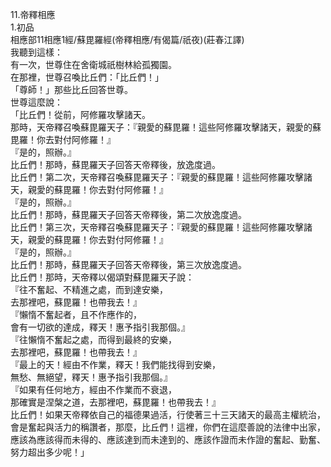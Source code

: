11.帝釋相應  
1.初品  
相應部11相應1經/蘇毘羅經(帝釋相應/有偈篇/祇夜)(莊春江譯)  
我聽到這樣：  
有一次，世尊住在舍衛城祇樹林給孤獨園。  
在那裡，世尊召喚比丘們：「比丘們！」  
「尊師！」那些比丘回答世尊。  
世尊這麼說：  
「比丘們！從前，阿修羅攻擊諸天。  
那時，天帝釋召喚蘇毘羅天子：『親愛的蘇毘羅！這些阿修羅攻擊諸天，親愛的蘇毘羅！你去對付阿修羅！』  
『是的，照辦。』  
比丘們！那時，蘇毘羅天子回答天帝釋後，放逸度過。  
比丘們！第二次，天帝釋召喚蘇毘羅天子：『親愛的蘇毘羅！這些阿修羅攻擊諸天，親愛的蘇毘羅！你去對付阿修羅！』  
『是的，照辦。』  
比丘們！那時，蘇毘羅天子回答天帝釋後，第二次放逸度過。  
比丘們！第三次，天帝釋召喚蘇毘羅天子：『親愛的蘇毘羅！這些阿修羅攻擊諸天，親愛的蘇毘羅！你去對付阿修羅！』  
『是的，照辦。』  
比丘們！那時，蘇毘羅天子回答天帝釋後，第三次放逸度過。  
比丘們！那時，天帝釋以偈頌對蘇毘羅天子說：  
『往不奮起、不精進之處，而到達安樂，  
去那裡吧，蘇毘羅！也帶我去！』  
『懶惰不奮起者，且不作應作的，  
會有一切欲的達成，釋天！惠予指引我那個。』  
『往懶惰不奮起之處，而得到最終的安樂，  
去那裡吧，蘇毘羅！也帶我去！』  
『最上的天！經由不作業，釋天！我們能找得到安樂，  
無愁、無絕望，釋天！惠予指引我那個。』  
『如果有任何地方，經由不作業而不衰退，  
那確實是涅槃之道，去那裡吧，蘇毘羅！也帶我去！』  
比丘們！如果天帝釋依自己的福德果過活，行使著三十三天諸天的最高主權統治，會是奮起與活力的稱讚者，那麼，比丘們！這裡，你們在這麼善說的法律中出家，應該為應該得而未得的、應該達到而未達到的、應該作證而未作證的奮起、勤奮、努力超出多少呢！」  
  
  
